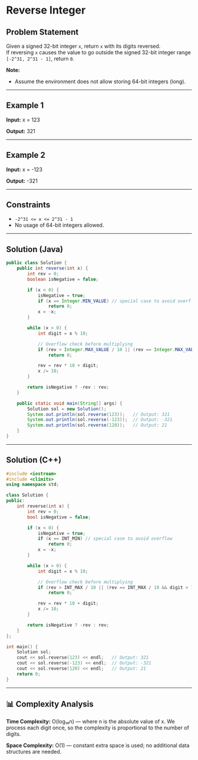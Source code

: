 # Reverse Integer

## Problem Statement
Given a signed 32-bit integer `x`, return `x` with its digits reversed.  
If reversing `x` causes the value to go outside the signed 32-bit integer range  
`[-2^31, 2^31 - 1]`, return `0`.

**Note:**
- Assume the environment does not allow storing 64-bit integers (long).

---

## Example 1
**Input:**
x = 123

**Output:**
321

---

## Example 2
**Input:**
x = -123

**Output:**
-321

---   

## Constraints
- `-2^31 <= x <= 2^31 - 1`
- No usage of 64-bit integers allowed.

---

## Solution (Java)
```java
public class Solution {
    public int reverse(int x) {
        int rev = 0;
        boolean isNegative = false;

        if (x < 0) {
            isNegative = true;
            if (x == Integer.MIN_VALUE) // special case to avoid overflow
                return 0;
            x = -x;
        }

        while (x > 0) {
            int digit = x % 10;

            // Overflow check before multiplying
            if (rev > Integer.MAX_VALUE / 10 || (rev == Integer.MAX_VALUE / 10 && digit > 7))
                return 0;

            rev = rev * 10 + digit;
            x /= 10;
        }

        return isNegative ? -rev : rev;
    }

    public static void main(String[] args) {
        Solution sol = new Solution();
        System.out.println(sol.reverse(123));   // Output: 321
        System.out.println(sol.reverse(-123));  // Output: -321
        System.out.println(sol.reverse(120));   // Output: 21
    }
}
```
---

## Solution (C++)
```C++
#include <iostream>
#include <climits>
using namespace std;

class Solution {
public:
    int reverse(int x) {
        int rev = 0;
        bool isNegative = false;

        if (x < 0) {
            isNegative = true;
            if (x == INT_MIN) // special case to avoid overflow
                return 0;
            x = -x;
        }

        while (x > 0) {
            int digit = x % 10;

            // Overflow check before multiplying
            if (rev > INT_MAX / 10 || (rev == INT_MAX / 10 && digit > 7))
                return 0;

            rev = rev * 10 + digit;
            x /= 10;
        }

        return isNegative ? -rev : rev;
    }
};

int main() {
    Solution sol;
    cout << sol.reverse(123) << endl;   // Output: 321
    cout << sol.reverse(-123) << endl;  // Output: -321
    cout << sol.reverse(120) << endl;   // Output: 21
    return 0;
}
```
---

## 📊 Complexity Analysis
**Time Complexity:**
O(log₁₀n) — where n is the absolute value of x.
We process each digit once, so the complexity is proportional to the number of digits.

**Space Complexity:**
O(1) — constant extra space is used; no additional data structures are needed.
